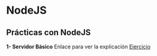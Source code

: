 # NodeJS
## Prácticas con NodeJS 

**1- Servidor Básico**
Enlace para ver la explicación [Ejercicio][def]

[def]: https://www.notion.so/Servidor-B-sico-cec11f56b4ec477681c59b735de8c407?pvs=4